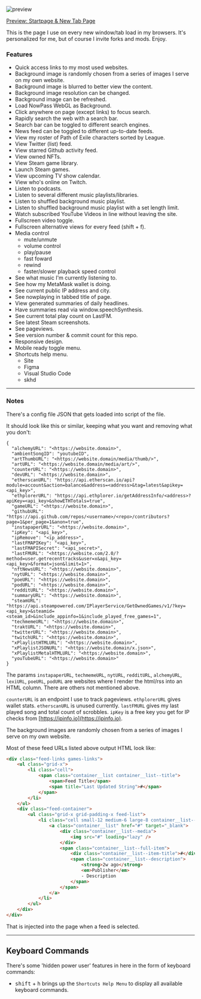 ![preview](https://github.com/arbitrarily/startpage/assets/899183/d7a6d683-f47f-4656-98d6-5c4830108cc0)

[Preview: Startpage & New Tab Page](https://s.marko.tech)

This is the page I use on every new window/tab load in my browsers. It's personalized for me, but of course I invite forks and mods. Enjoy.

### Features

* Quick access links to my most used websites.
* Background image is randomly chosen from a series of images I serve on my own website.
* Background image is blurred to better view the content.
* Background image resolution can be changed.
* Background image can be refreshed.
* Load NowPass WebGL as Background.
* Click anywhere on page (except links) to focus search.
* Rapidly search the web with a search bar.
* Search bar can be toggled to different search engines.
* News feed can be toggled to different up-to-date feeds.
* View my roster of Path of Exile characters sorted by League.
* View Twitter (list) feed.
* View starred Github activity feed.
* View owned NFTs.
* View Steam game library.
* Launch Steam games.
* View upcoming TV show calendar.
* View who's online on Twitch.
* Listen to podcasts.
* Listen to several different music playlists/libraries.
* Listen to shuffled background music playlist.
* Listen to shuffled background  music playlist with a set length limit.
* Watch subscribed YouTube Videos in line without leaving the site.
* Fullscreen video toggle.
* Fullscreen alternative views for every feed (shift + f).
* Media control
  * mute/unmute
  * volume control
  * play/pause
  * fast foward
  * rewind
  * faster/slower playback speed control
* See what music I'm currently listening to.
* See how my MetaMask wallet is doing.
* See current public IP address and city.
* See nowplaying in tabbed title of page.
* View generated summaries of daily headlines.
* Have summaries read via window.speechSynthesis.
* See current total play count on LastFM.
* See latest Steam screenshots.
* See pageviews.
* See version number & commit count for this repo.
* Responsive design.
* Mobile ready toggle menu.
* Shortcuts help menu.
  * Site
  * Figma
  * Visual Studio Code
  * skhd

---

### Notes

There's a config file JSON that gets loaded into script of the file.

It should look like this or similar, keeping what you want and removing what you don't:

```
{
  "alchemyURL": "<https://website.domain>",
  "ambientSongID": "youtubeID",
  "artThumbURL": "<https://website.domain/media/thumb/>",
  "artURL": "<https://website.domain/media/art/>",
  "counterURL": "<https://website.domain>",
  "devURL": "<https://website.domain>",
  "etherscanURL": "https://api.etherscan.io/api?module=account&action=balance&address=<address>&tag=latest&apikey=<api_key>",
  "ethplorerURL": "https://api.ethplorer.io/getAddressInfo/<address>?apiKey=<api_key>&showETHTotals=true",
  "gameURL": "<https://website.domain>",
  "githubURL": "https://api.github.com/repos/<username>/<repo>/contributors?page=1&per_page=1&anon=true",
  "instapaperURL": "<https://website.domain>",
  "ipKey": "<api_key>",
  "ipRemove": "<ip_address>",
  "lastFMAPIKey": "<api_key>",
  "lastFMAPISecret": "<api_secret>",
  "lastFMURL": "<https://website.com/2.0/?method=user.getrecenttracks&user=x&api_key=<api_key>&format=json&limit=1>",
  "nftNewsURL": "<https://website.domain>",
  "nytURL": "<https://website.domain>",
  "poeURL": "<https://website.domain>",
  "podURL": "<https://website.domain>",
  "redditURL": "<https://website.domain>",
  "summaryURL": "<https://website.domain>",
  "steamURL": "https://api.steampowered.com/IPlayerService/GetOwnedGames/v1/?key=<api_key>&steamid=<steam_id>&include_appinfo=1&include_played_free_games=1",
  "techmemeURL": "<https://website.domain>",
  "traktURL": "<https://website.domain>",
  "twitterURL": "<https://website.domain>",
  "twitchURL": "<https://website.domain>",
  "xPlaylistHTMLURL": "<https://website.domain>",
  "xPlaylistJSONURL": "<https://website.domain/x.json>",
  "xPlaylistMetalHTMLURL": "<https://website.domain>",
  "youTubeURL": "<https://website.domain>"
}
```

The params `instapaperURL`, `techmemeURL`, `nytURL`, `redditURL`, `alchemyURL`, `lexiURL`, `poeURL`, `podURL` are websites where I render the html/rss into an HTML column. There are others not mentioned above.

`counterURL` is an endpoint I use to track pageviews. `ethplorerURL` gives wallet stats. `etherscanURL` is unused currently. `lastFMURL` gives my last played song and total count of scrobbles. `ipKey` is a free key you get for IP checks from [https://ipinfo.io](https://ipinfo.io).

The background images are randomly chosen from a series of images I serve on my own website.

Most of these feed URLs listed above output HTML look like:

```html
<div class="feed-links games-links">
    <ul class="grid-x">
        <li class="cell">
            <span class="container__list container__list--title">
                <span>Feed Title</span>
                <span title="Last Updated String">#</span>
            </span>
        </li>
    </ul>
    <div class="feed-container">
        <ul class="grid-x grid-padding-x feed-list">
            <li class="cell small-12 medium-6 large-8 container__list--item">
                <a class="container__list" href="#" target="_blank">
                    <div class="container__list--media">
                        <img src="#" loading="lazy" />
                    </div>
                    <span class="container__list--full-item">
                        <div class="container__list--item-title">#</div>
                        <span class="container__list--description">
                            <strong>2w ago</strong>
                            <em>Publisher</em>
                            - Description
                        </span>
                    </span>
                </a>
            </li>
        </ul>
    </div>
</div>
```

That is injected into the page when a feed is selected.

---

## Keyboard Commands

There's some 'hidden power user' features in here in the form of keyboard commands:
- <kbd>shift</kbd> + <kbd>h</kbd> brings up the `Shortcuts Help Menu` to display all available keyboard commands.
